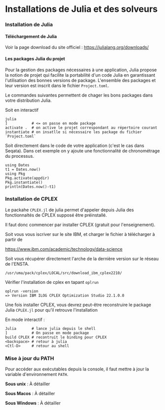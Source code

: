 # Installations de Julia et des solveurs

### Installation de Julia 

#### Téléchargement de Julia

Voir la page download du site officiel : <https://julialang.org/downloads/>

#### Les packages Julia du projet


Pour la gestion des packages nécessaires à une application, Julia propose la notion de projet qui facilite la portabilité d'un code Julia en garantissant
l'utilisation des bonnes versions de package. 
L'ensemble des packages et leur version est inscrit dans le fichier `Project.toml`.

Le commandes suivantes permettent de chager les bons packages dans votre distribution Julia.

Soit en interactif 
```
julia
]           # <= on passe en mode package 
activate .  # on active le projet correspondant au répertoire courant
instantiate # on insatlle si nécessaire les package du fichier `Project.toml`
```

Soit directement dans le code de votre application (c'est le cas dans Seqata).
Dans cet exemple on y ajoute une fonctionnalité de chronométrage du processus.

```
using Dates
t1 = Dates.now()
using Pkg
Pkg.activate(appdir)
Pkg.instantiate()
println(Dates.now()-t1)
```

### Installation de CPLEX

Le packahe `CPLEX.jl` de julia permet d'appeler depuis Julia des fonctionnaltés de CPLEX supposé être préinstallé.

Il faut donc commencer par installer CPLEX (gratuit pour l'enseignement).

Soit vous vous iscriver sur le site IBM, et charger le fichier à télécharger à partir de 

<https://www.ibm.com/academic/technology/data-science>

Soit vous récupérer directement l'arche de la dernière version sur le réseau de l'ENSTA.

```ls -al 
/usr/uma/pack/cplex/LOCAL/src/download_ibm_cplex2210/
```

Vérifier l'installation de cplex en tapant `oplrun`
```
oplrun -version
=> Version IBM ILOG CPLEX Optimization Studio 22.1.0.0
```

Une fois installer CPLEX, vous devrez peut-être reconstruire le package
Julia `CPLEX.jl` pour qu'il retrouve l'installation 

En mode interactif :
```
Julia       # lance julia depuis le shell
]           # On passe en mode package
build CPLEX # recontruit le binding pour CPLEX
<backspace> # retour à julia
<Ctl-D>     # retour au shell
```
### Mise à jour du PATH

Pour accéder aux exécutables depuis la console, il faut mettre à jour la 
variable d'environnement `PATH`.

**Sous unix**
: À détailler

**Sous Macos**
: À détailler

**Sous Windows**
: À détailler
